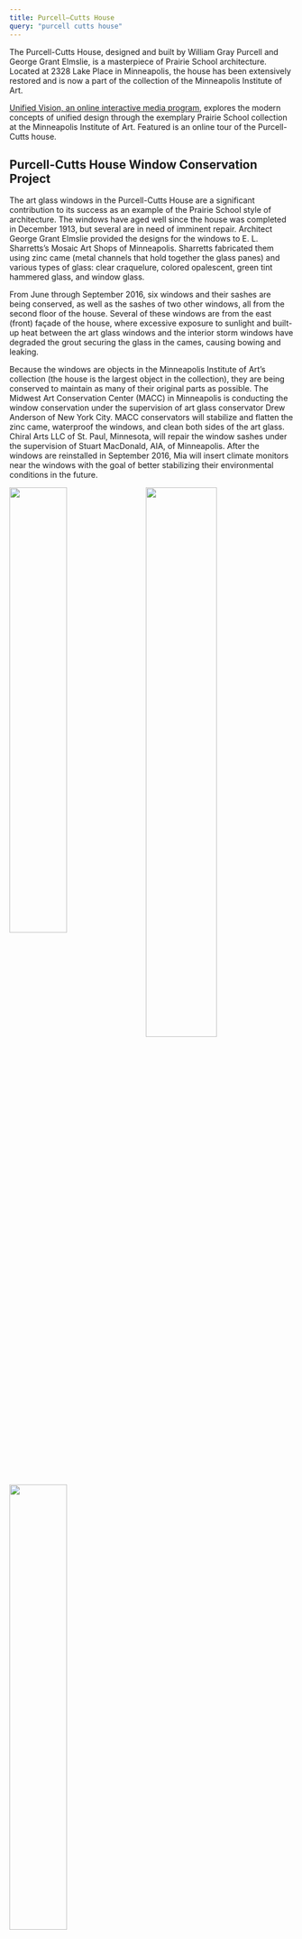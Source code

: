 ```yaml
---
title: Purcell—Cutts House
query: "purcell cutts house"
---
```


The Purcell-Cutts House, designed and built by William Gray Purcell and George Grant Elmslie, is a masterpiece of Prairie School architecture. Located at 2328 Lake Place in Minneapolis, the house has been extensively restored and is now a part of the collection of the Minneapolis Institute of Art.

[Unified Vision, an online interactive media program][1], explores the modern concepts of unified design through the exemplary Prairie School collection at the Minneapolis Institute of Art. Featured is an online tour of the Purcell-Cutts house.

## Purcell-Cutts House Window Conservation Project

The art glass windows in the Purcell-Cutts House are a significant contribution to its success as an example of the Prairie School style of architecture. The windows have aged well since the house was completed in December 1913, but several are in need of imminent repair. Architect George Grant Elmslie provided the designs for the windows to E. L. Sharretts’s Mosaic Art Shops of Minneapolis. Sharretts fabricated them using zinc came (metal channels that hold together the glass panes) and various types of glass: clear craquelure, colored opalescent, green tint hammered glass, and window glass.

From June through September 2016, six windows and their sashes are being conserved, as well as the sashes of two other windows, all from the second floor of the house. Several of these windows are from the east (front) façade of the house, where excessive exposure to sunlight and built-up heat between the art glass windows and the interior storm windows have degraded the grout securing the glass in the cames, causing bowing and leaking.

Because the windows are objects in the Minneapolis Institute of Art’s collection (the house is the largest object in the collection), they are being conserved to maintain as many of their original parts as possible. The Midwest Art Conservation Center (MACC) in Minneapolis is conducting the window conservation under the supervision of art glass conservator Drew Anderson of New York City. MACC conservators will stabilize and flatten the zinc came, waterproof the windows, and clean both sides of the art glass. Chiral Arts LLC of St. Paul, Minnesota, will repair the window sashes under the supervision of Stuart MacDonald, AIA, of Minneapolis. After the windows are reinstalled in September 2016, Mia will insert climate monitors near the windows with the goal of better stabilizing their environmental conditions in the future.

<img src="http://new.artsmia.org/wp-content/uploads/2016/06/150603_mia329_9795.jpg" style="width:45%;"><img src="http://new.artsmia.org/wp-content/uploads/2016/06/150603_mia329_9797.jpg" style="width:50%;float:right; padding-right:10px;">

<img src="http://new.artsmia.org/wp-content/uploads/2016/06/150603_mia329_9815.jpg" style="width:45%;">
<div class="clearfix"></div>
Purcell, Feick, and Elmslie, architects, Minneapolis and Chicago
Purcell-Cutts House (a.k.a. Edna S. Purcell House), 1913
Minneapolis Institute of Art, Bequest of Anson Cutts 90.92

Details of windows in need of conservation, showing broken or missing grout, bowing, and leaking areas.

<img src="http://new.artsmia.org/wp-content/uploads/2016/04/legacy_logo_bw.jpg" width="100" style="float:left;padding-right:10px;"> This project has been financed in part with funds provided by the State of Minnesota from the Arts and Cultural Heritage Fund through the Minnesota Historical Society.
<div class="clearfix"></div>
## Purcell-Cutts House Tours

The house is open to the public the second weekend of each month. Special tours are given throughout the holiday season.

Admission is $5 for adults; $4 for students and seniors; and free to Mia members and children 12 and under.

[Purchase Tickets](https://tickets.artsmia.org/ItemList.aspx?node_id=15361)

The Purcell-Cutts House is not wheelchair accessible, and stairs located in and around the Purcell-Cutts House may pose navigational difficulties for individuals with limited mobility. However, an extensive online tour of the Purcell-Cutts House is available on the [Unified Vision][1] Web site.

For auxiliary services and devices, other accessibility questions, reservations and more information, call (612) 870-3000, or (888) 642-2787 (ext.6323), or stop by any Visitor Services Desks at the Minneapolis Institute of Art.

[Become a member](http://new.artsmia.org/join-and-invest/)

[1]: http://artsmia.org/unified-vision/

